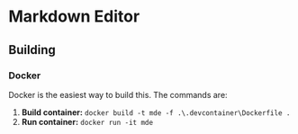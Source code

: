 # Markdown Editor

## Building

### Docker

Docker is the easiest way to build this. The commands are:

1. **Build container:** `docker build -t mde -f .\.devcontainer\Dockerfile .`
2. **Run container:** `docker run -it mde`

